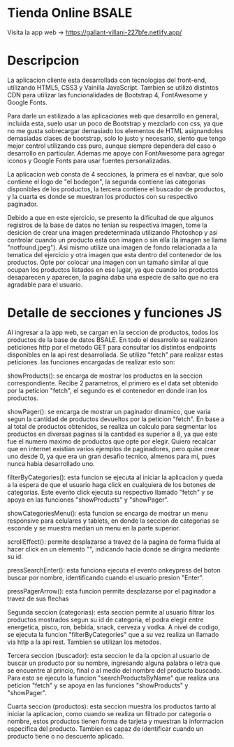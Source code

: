 # Tienda Online BSALE
Visita la app web -> https://gallant-villani-227bfe.netlify.app/

# Descripcion

La aplicacion cliente esta desarrollada con tecnologias del front-end, utilizando HTML5, 
CSS3 y Vainilla JavaScript. Tambien se utilizó distintos CDN para utilizar las funcionalidades
de Bootstrap 4, FontAwesome y Google Fonts.

Para darle un estilizado a las aplicaciones web que desarrollo en general, incluida esta,
suelo usar un poco de Bootstrap y mezclarlo con css, ya que no me gusta sobrecargar demasiado
los elementos de HTML asignandoles demasiadas clases de bootstrap, solo lo justo y necesario,
siento que tengo mejor control utilizando css puro, aunque siempre dependera del caso o desarrollo
en particular. Ademas me apoye con FontAwesome para agregar iconos y Google Fonts para usar fuentes personalizadas.

La aplicacion web consta de 4 secciones, la primera es el navbar, que solo contiene el logo
de "el bodegon", la segunda contiene las categorias disponibles de los productos, la tercera 
contiene el buscador de productos, y la cuarta es donde se muestran los productos con su respectivo
paginador.

Debido a que en este ejercicio, se presento la dificultad de que algunos registros de la base
de datos no tenian su respectiva imagen, tome la desicion de crear una imagen predeterminada 
utilizando Photoshop y asi controlar cuando un producto está con imagen o sin ella 
(la imagen se llama "notfound.jpeg"). Asi mismo utilize una imagen de fondo relacionada a la 
tematica del ejercicio y otra imagen que esta dentro del contenedor de los productos. Opte 
por colocar una imagen con un tamaño similar al que ocupan los productos listados en ese lugar, 
ya que cuando los productos desaparecen y aparecen, la pagina daba una especie de salto que 
no era agradable para el usuario.

# Detalle de secciones y funciones JS

Al ingresar a la app web, se cargan en la seccion de productos, todos los productos de la base
de datos BSALE. En todo el desarrollo se realizaron peticiones http por el metodo GET para
consultar los distintos endpoints disponibles en la api rest desarrollada. Se utilizo "fetch"
para realizar estas peticiones. las funciones encargadas de realizar esto son:

showProducts(): se encarga de mostrar los productos en la seccion correspondiente. Recibe 2 
parametros, el primero es el data set obtenido por la peticion "fetch",  el segundo es el 
contenedor en donde iran los productos.

showPager(): se encarga de mostrar un paginador dinamico, que varia segun la cantidad de productos
devueltos por la peticion "fetch". En base a al total de productos obtenidos, se realiza un calculo 
para segmentar los productos en diversas paginas si la cantidad es superior a 8, ya que este fue el numero 
maximo de productos que opte por elegir. Quiero recalcar que en internet existian varios ejemplos de 
paginadores, pero quise crear uno desde 0, ya que era un gran desafio tecnico, almenos para mi, pues nunca
habia desarrollado uno.

filterByCategories(): esta funcion se ejecuta al iniciar la aplicacion y queda a la espera de que
el usuario haga click en cualquiera de los botones de categorias. Este evento click ejecuta su respectivo
llamado "fetch" y se apoya en las funciones "showProducts" y "showPager".

showCategoriesMenu(): esta funcion se encarga de mostrar un menu responsive para celulares y tablets, 
en donde la seccion de categorias se esconde y se muestra median un menu en la parte superior.

scrollEffect(): permite desplazarse a travez de la pagina de forma fluida al hacer click en un elemento "<a>",
indicando hacia donde se dirigira mediante su id. 

pressSearchEnter(): esta funciona ejecuta el evento onkeypress del boton buscar por nombre, identificando
cuando el usuario presion "Enter".

pressPagerArrow(): esta funcion permite desplazarse por el paginador a travez de sus flechas


Segunda seccion (categorias): esta seccion permite al usuario filtrar los productos mostrados
segun su id de categoria, el podra elegir entre energetica, pisco, ron, bebida, snack, 
cerveza y vodka. A nivel de codigo, se ejecuta la funcion "filterByCategories" que 
a su vez realiza un llamado via http a la api rest. Tambien se utilizan los metodos.

Tercera seccion (buscador): esta seccion le da la opcion al usuario de buscar un producto por su nombre,
ingresando alguna palabra o letra que se encuentre al princio, final o al medio del nombre del producto
buscado. Para esto se ejecuto la funcion "searchProductsByName" que realiza una peticion "fetch" y 
se apoya en las funciones "showProducts" y "showPager".

Cuarta seccion (productos): esta seccion muestra los productos tanto al iniciar la aplicacion, como cuando
se realiza un filtrado por categoria o nombre, estos productos tienen forma de tarjeta y muestran la informacion
especifica del producto. Tambien es capaz de identificar cuando un producto tiene o no descuento aplicado.

